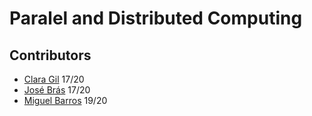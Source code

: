 # Paralel and Distributed Computing

## Contributors

* [Clara Gil](https://github.com/gil101) 17/20
* [José Brás](https://github.com/ist182069) 17/20
* [Miguel Barros](https://github.com/MVBarros) 19/20

